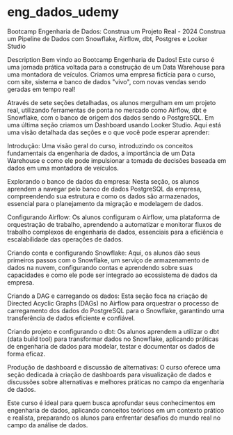 # eng_dados_udemy
Bootcamp Engenharia de Dados: Construa um Projeto Real - 2024
Construa um Pipeline de Dados com Snowflake, Airflow, dbt, Postgres e Looker Studio

Description
Bem vindo ao Bootcamp Engenharia de Dados! Este curso  é uma jornada prática voltada para a construção de um Data Warehouse para uma montadora de veículos. Criamos uma empresa fictícia para o curso, com site, sistema e banco de dados "vivo", com novas vendas sendo geradas em tempo real!

Através de sete seções detalhadas, os alunos mergulham em um projeto real, utilizando ferramentas de ponta no mercado como Airflow, dbt e Snowflake, com o banco de origem dos dados sendo o PostgreSQL. Em uma última seção criamos um Dashboard usando Looker Studio. Aqui está uma visão detalhada das seções e o que você pode esperar aprender:

Introdução: Uma visão geral do curso, introduzindo os conceitos fundamentais da engenharia de dados, a importância de um Data Warehouse e como ele pode impulsionar a tomada de decisões baseada em dados em uma montadora de veículos.

Explorando o banco de dados da empresa: Nesta seção, os alunos aprendem a navegar pelo banco de dados PostgreSQL da empresa, compreendendo sua estrutura e como os dados são armazenados, essencial para o planejamento da migração e modelagem de dados.

Configurando Airflow: Os alunos configuram o Airflow, uma plataforma de orquestração de trabalho, aprendendo a automatizar e monitorar fluxos de trabalho complexos de engenharia de dados, essenciais para a eficiência e escalabilidade das operações de dados.

Criando conta e configurando Snowflake: Aqui, os alunos dão seus primeiros passos com o Snowflake, um serviço de armazenamento de dados na nuvem, configurando contas e aprendendo sobre suas capacidades e como ele pode ser integrado ao ecossistema de dados da empresa.

Criando a DAG e carregando os dados: Esta seção foca na criação de Directed Acyclic Graphs (DAGs) no Airflow para orquestrar o processo de carregamento dos dados do PostgreSQL para o Snowflake, garantindo uma transferência de dados eficiente e confiável.

Criando projeto e configurando o dbt: Os alunos aprendem a utilizar o dbt (data build tool) para transformar dados no Snowflake, aplicando práticas de engenharia de dados para modelar, testar e documentar os dados de forma eficaz.

Produção de dashboard e discussão de alternativas: O curso oferece uma seção dedicada à criação de dashboards para visualização de dados e discussões sobre alternativas e melhores práticas no campo da engenharia de dados.

Este curso é ideal para quem busca aprofundar seus conhecimentos em engenharia de dados, aplicando conceitos teóricos em um contexto prático e realista, preparando os alunos para enfrentar desafios do mundo real no campo da análise de dados.
